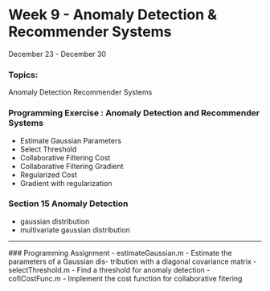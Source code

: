 Week 9 - Anomaly Detection & Recommender Systems
===================================================================

December 23 - December 30
<!-------------------------------------------------------------->
### Topics:
Anomaly Detection
Recommender Systems
<!-------------------------------------------------------------->
### Programming Exercise : Anomaly Detection and Recommender Systems
- Estimate Gaussian Parameters	
- Select Threshold
- Collaborative Filtering Cost
- Collaborative Filtering Gradient	
- Regularized Cost	
- Gradient with regularization

<!-------------------------------------------------------------->
### Section 15 Anomaly Detection
- gaussian distribution
- multivariate gaussian distribution

<hr>
### Programming Assignment
- estimateGaussian.m - Estimate the parameters of a Gaussian dis-
tribution with a diagonal covariance matrix
- selectThreshold.m - Find a threshold for anomaly detection
- cofiCostFunc.m - Implement the cost function for collaborative fitering
